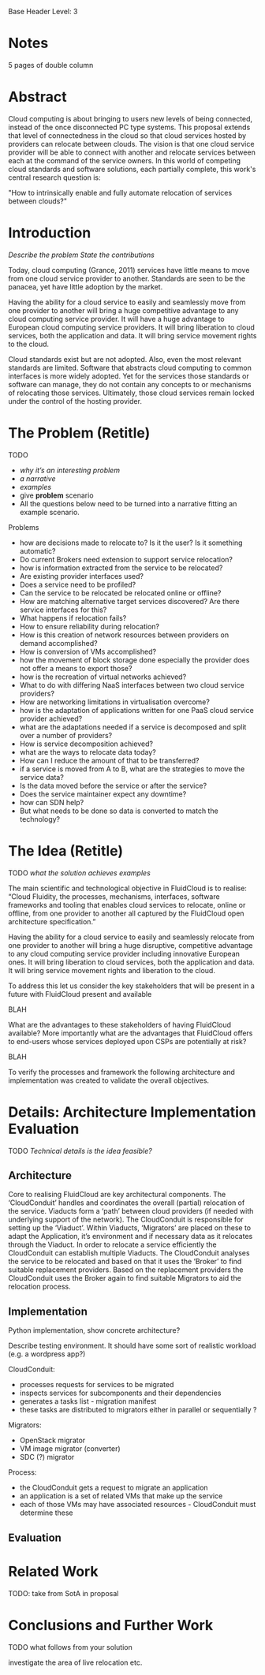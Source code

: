Base Header Level: 3

# Notes #

5 pages of double column

# Abstract #

Cloud computing is about bringing to users new levels of being connected, instead of the once disconnected PC type systems.  This proposal extends that level of connectedness in the cloud so that cloud services hosted by providers can relocate between clouds. The vision is that one cloud service provider will be able to connect with another and relocate services between each at the command of the service owners. In this world of competing cloud standards and software solutions, each partially complete, this work's central research question is:

"How to intrinsically enable and fully automate relocation of services between clouds?"

# Introduction #

*Describe the problem*
*State the contributions*

Today, cloud computing (Grance, 2011) services have little means to move from one cloud service provider to another. Standards are seen to be the panacea, yet have little adoption by the market.

Having the ability for a cloud service to easily and seamlessly move from one provider to another will bring a huge competitive advantage to any cloud computing service provider. It will have a huge advantage to European cloud computing service providers. It will bring liberation to cloud services, both the application and data. It will bring service movement rights to the cloud.

Cloud standards exist but are not adopted. Also, even the most relevant standards are limited. Software that abstracts cloud computing to common interfaces is more widely adopted. Yet for the services those standards or software can manage, they do not contain any concepts to or mechanisms of relocating those services. Ultimately, those cloud services remain locked under the control of the hosting provider.

# The Problem (Retitle) #

TODO

 * *why it’s an interesting problem*
 * *a narrative*
 * *examples*
 * give **problem** scenario  
 * All the questions below need to be turned into a narrative fitting an example scenario.

Problems

 * how are decisions made to relocate to? Is it the user? Is it something automatic?
 * Do current Brokers need extension to support service relocation? 
 * how is information extracted from the service to be relocated? 
 * Are existing provider interfaces used? 
 * Does a service need to be profiled? 
 * Can the service to be relocated be relocated online or offline?
 * How are matching alternative target services discovered? Are there service interfaces for this?
 * What happens if relocation fails? 
 * How to ensure reliability during relocation?
 * How is this creation of network resources between providers on demand accomplished?
 * How is conversion of VMs accomplished?
 * how the movement of block storage done especially the provider does not offer a means to export those? 
 * how is the recreation of virtual networks achieved? 
 * What to do with differing NaaS interfaces between two cloud service providers? 
 * How are networking limitations in virtualisation overcome?
 * how is the adaptation of applications written for one PaaS cloud service provider achieved?
 * what are the adaptations needed if a service is decomposed and split over a number of providers? 
 * How is service decomposition achieved? 
 * what are the ways to relocate data today? 
 * How can I reduce the amount of that to be transferred?
 * if a service is moved from A to B, what are the strategies to move the service data?
 * Is the data moved before the service or after the service? 
 *  Does the service maintainer expect any downtime?
 * how can SDN help?
 * But what needs to be done so data is converted to match the technology?

# The Idea (Retitle) #

TODO
*what the solution achieves*
*examples*

The main scientific and technological objective in FluidCloud is to realise:“Cloud Fluidity, the processes, mechanisms, interfaces, software frameworks and tooling that enables cloud services to relocate, online or offline, from one provider to another all captured by the FluidCloud open architecture specification.”Having the ability for a cloud service to easily and seamlessly relocate from one provider to another will bring a huge disruptive, competitive advantage to any cloud computing service provider including innovative European ones. It will bring liberation to cloud services, both the application and data. It will bring service movement rights and liberation to the cloud.
To address this let us consider the key stakeholders that will be present in a future with FluidCloud present and available

BLAH

What are the advantages to these stakeholders of having FluidCloud available? More importantly what are the advantages that FluidCloud offers to end-users whose services deployed upon CSPs are potentially at risk?

BLAH

To verify the processes and framework the following architecture and implementation was created to validate the overall objectives.

# Details: Architecture Implementation Evaluation #

TODO
*Technical details*
*is the idea feasible?*

## Architecture
Core to realising FluidCloud are key architectural components. The ‘CloudConduit’ handles and coordinates the overall (partial) relocation of the service. Viaducts form a ‘path’ between cloud providers (if needed with underlying support of the network). The CloudConduit is responsible for setting up the ‘Viaduct’. Within Viaducts, ‘Migrators’ are placed on these to adapt the Application, it’s environment and if necessary data as it relocates through the Viaduct. In order to relocate a service efficiently the CloudConduit can establish multiple Viaducts. The CloudConduit analyses the service to be relocated and based on that it uses the ‘Broker’ to find suitable replacement providers. Based on the replacement providers the CloudConduit uses the Broker again to find suitable Migrators to aid the relocation process. 

## Implementation

Python implementation, show concrete architecture?

Describe testing environment. It should have some sort of realistic workload (e.g. a wordpress app?)


CloudConduit:

 * processes requests for services to be migrated
 * inspects services for subcomponents and their dependencies
 * generates a tasks list - migration manifest 
 * these tasks are distributed to migrators either in parallel or sequentially ?

Migrators:

 * OpenStack migrator
 * VM image migrator (converter)
 * SDC (?) migrator

Process:

 * the CloudConduit gets a request to migrate an application
 * an application is a set of related VMs that make up the service
 * each of those VMs may have associated resources - CloudConduit must determine these


## Evaluation



# Related Work #

TODO: take from SotA in proposal

# Conclusions and Further Work #

TODO
what follows from your solution

investigate the area of live relocation etc.

